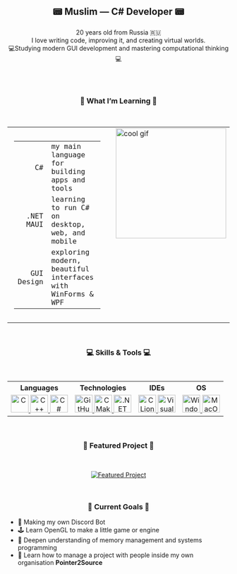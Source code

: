 <h2 align="center">📟 Muslim — C# Developer 📟</h2>

<p align="center">
  20 years old from Russia 🇷🇺<br>
  I love writing code, improving it, and creating virtual worlds.<br>
  💻Studying modern GUI development and mastering computational thinking 💻
</p>

<br />

<div align="center">
</div>

<br />

<h3 align="center">📘 What I’m Learning 📕</h3>

<br />

<table align="center" cellpadding="0" cellspacing="0" style="border-collapse: collapse;">
  <tr>
    <td style="padding: 15px; vertical-align: top;">
      <table style="font-family: Consolas, monospace;">
        <tr>
          <td style="text-align:right; padding-right:10px;">C#</td>
          <td>my main language for building apps and tools</td>
        </tr>
        <tr>
          <td style="text-align:right; padding-right:10px;">.NET MAUI</td>
          <td>learning to run C# on desktop, web, and mobile</td>
        </tr>
        <tr>
          <td style="text-align:right; padding-right:10px;">GUI Design</td>
          <td>exploring modern, beautiful interfaces with WinForms & WPF</td>
        </tr>
      </table>
    </td>
    <td style="padding-left: 20px; vertical-align: top;">
      <img src="https://www.icegif.com/wp-content/uploads/2021/09/icegif-2.gif" alt="cool gif" width="250" />
    </td>
  </tr>
</table>

<br />

<h3 align="center">💻 Skills & Tools 💻</h3>

<br />

<table align="center" style="text-align:center;">
  <tr>
    <th>Languages</th>
    <th>Technologies</th>
    <th>IDEs</th>
    <th>OS</th>
  </tr>
  <tr>
    <td>
      <a href="https://www.learn-c.org/de/" target="_blank">
        <img src="https://skillicons.dev/icons?i=c" alt="C" width="40" height="40" />
      </a>
      <a href="https://www.learncpp.com/" target="_blank">
        <img src="https://skillicons.dev/icons?i=cpp" alt="C++" width="40" height="40" />
      </a>
      <a href="https://learn.microsoft.com/de-de/dotnet/csharp/" target="_blank">
        <img src="https://skillicons.dev/icons?i=cs" alt="C#" width="40" height="40" />
      </a>
    </td>
    <td>
      <a href="https://github.com/" target="_blank">
        <img src="https://skillicons.dev/icons?i=github" alt="GitHub" width="40" height="40" />
      </a>
      <a href="https://cmake.org/" target="_blank">
        <img src="https://skillicons.dev/icons?i=cmake" alt="CMake" width="40" height="40" />
      </a>
      <a href="https://dotnet.microsoft.com/en-us/" target="_blank">
        <img src="https://skillicons.dev/icons?i=dotnet" alt=".NET" width="40" height="40" />
      </a>
    </td>
    <td>
      <a href="https://www.jetbrains.com/clion" target="_blank">
        <img src="https://skillicons.dev/icons?i=clion" alt="CLion" width="40" height="40" />
      </a>
      <a href="https://visualstudio.microsoft.com/de/downloads/" target="_blank">
        <img src="https://skillicons.dev/icons?i=visualstudio" alt="Visual Studio" width="40" height="40" />
      </a>
    </td>
    <td>
      <a href="https://www.microsoft.com/de-de/software-download/windows11" target="_blank">
        <img src="https://skillicons.dev/icons?i=windows" alt="Windows" width="40" height="40" />
      </a>
      <a href="https://www.apple.com/shop/buy-mac" target="_blank">
        <img src="https://skillicons.dev/icons?i=apple" alt="MacOS" width="40" height="40" />
      </a>
    </td>
  </tr>
</table>

<br />

<h3 align="center">🚀 Featured Project 🚀</h3>

<br />

<p align="center">
  <a href="https://github.com/Max49CMD/Discordbot">
    <img src="https://github-readme-stats.vercel.app/api/pin/?username=Max49CMD&repo=DiscordBot&theme=tokyonight" alt="Featured Project" />
  </a>
</p>

<br />

<h3 align="center">🎯 Current Goals 🎯</h3>

<ul>
  <li>🤖 Making my own Discord Bot</li>
  <li>🕹️ Learn OpenGL to make a little game or engine</li>
  <li>🧠 Deepen understanding of memory management and systems programming</li>
  <li>👥 Learn how to manage a project with people inside my own organisation <strong>Pointer2Source</strong></li>
</ul>

<br />
